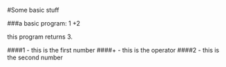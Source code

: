 #Some basic stuff

###a basic program:
1 +2

this program returns 3.

####1 - this is the first number
####+ - this is the operator
####2 - this is the second number
